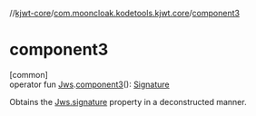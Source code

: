 //[kjwt-core](../../index.md)/[com.mooncloak.kodetools.kjwt.core](index.md)/[component3](component3.md)

# component3

[common]\
operator fun [Jws](-jws/index.md).[component3](component3.md)(): [Signature](../com.mooncloak.kodetools.kjwt.core.signature/-signature/index.md)

Obtains the [Jws.signature](-jws/signature.md) property in a deconstructed manner.
